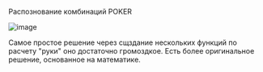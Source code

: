Распознование комбинаций POKER

![image](https://github.com/Petrowykh/belhard-hw3/assets/31277728/4405cc62-d6db-44e4-965a-54373df70c3f)

Самое простое решение через сщздание нескольких функций по расчету "руки" оно достаточно громоздкое. Есть более оригинальное решение, основанное на математике.
